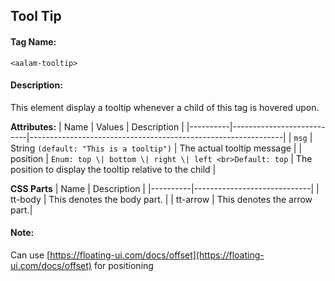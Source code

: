 ## Tool Tip
#### Tag Name:

`<aalam-tooltip>`

#### Description:

This element display a tooltip whenever a child of this tag is hovered upon.

**Attributes:**
| Name     | Values                    | Description                                                   |
|----------|---------------------------|---------------------------------------------------------------|
| `msg`      | String `(default: "This is a tooltip")` | The actual tooltip message                          |
| position | `Enum: top \| bottom \| right \| left <br>Default: top` | The position to display the tooltip relative to the child |

**CSS Parts**
| Name     | Description                 |
|----------|-----------------------------|
| tt-body  | This denotes the body part. |
| tt-arrow | This denotes the arrow part.|

#### Note:

Can use [https://floating-ui.com/docs/offset](https://floating-ui.com/docs/offset) for positioning
